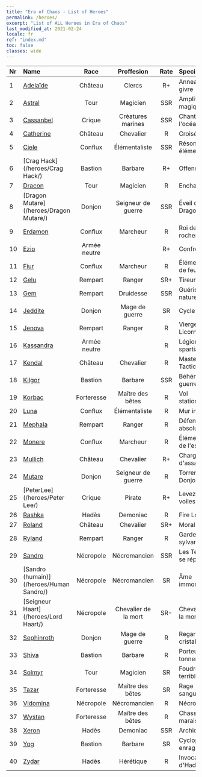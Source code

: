 ```yaml
---
title: "Era of Chaos - List of Heroes"
permalink: /heroes/
excerpt: "List of ALL Heroes in Era of Chaos"
last_modified_at: 2021-02-24
locale: fr
ref: "index.md"
toc: false
classes: wide
---
```

  | Nr |    Name    |  Race   |  Proffesion   |  Rate  |    Specialty     |
  |:---|:-----------|:-------:|:-------------:|:------:|:-----------------|
  | 1 | [Adelaïde](/heroes/Adelaide/) | Château | Clercs | R+ |  Anneau de givre  |
  | 2 | [Astral](/heroes/Astral/) | Tour | Magicien | SSR |  Amplification magique  |
  | 3 | [Cassanbel](/heroes/Cassanbel/) | Crique | Créatures marines | SSR |  Chant de l'océan  |
  | 4 | [Catherine](/heroes/Catherine/) | Château | Chevalier | R |  Croisé de fer  |
  | 5 | [Ciele](/heroes/Ciele/) | Conflux | Élémentaliste | SSR |  Résonance élémentaire  |
  | 6 | [Crag Hack](/heroes/Crag Hack/) | Bastion | Barbare | R+ |  Offensive  |
  | 7 | [Dracon](/heroes/Dracon/) | Tour | Magicien | R |  Enchanteur  |
  | 8 | [Dragon Mutare](/heroes/Dragon Mutare/) | Donjon | Seigneur de guerre | SSR |  Éveil du Dragon  |
  | 9 | [Erdamon](/heroes/Erdamon/) | Conflux | Marcheur | R |  Roi des rochers  |
  | 10 | [Ezio](/heroes/Ezio/) | Armée neutre |  | R+ |  Confrérie  |
  | 11 | [Fiur](/heroes/Fiur/) | Conflux | Marcheur | R |  Élémentaire de feu  |
  | 12 | [Gelu](/heroes/Gelu/) | Rempart | Ranger | SR+ |  Tireur d'élite  |
  | 13 | [Gem](/heroes/Gem/) | Rempart | Druidesse | SSR |  Guérison naturelle  |
  | 14 | [Jeddite](/heroes/Jeddite/) | Donjon | Mage de guerre | SR |  Cycle de la vie  |
  | 15 | [Jenova](/heroes/Jenova/) | Rempart | Ranger | R |  Vierge à la Licorne  |
  | 16 | [Kassandra](/heroes/Kassandra/) | Armée neutre |  | R |  Légion spartiate  |
  | 17 | [Kendal](/heroes/Kendal/) | Château | Chevalier | R |  Master of Tactics  |
  | 18 | [Kilgor](/heroes/Kilgor/) | Bastion | Barbare | SSR |  Béhémoth de guerre  |
  | 19 | [Korbac](/heroes/Korbac/) | Forteresse | Maître des bêtes | R |  Vol stationnaire  |
  | 20 | [Luna](/heroes/Luna/) | Conflux | Élémentaliste | R |  Mur infernal  |
  | 21 | [Mephala](/heroes/Mephala/) | Rempart | Ranger | R |  Défense absolue  |
  | 22 | [Monere](/heroes/Monere/) | Conflux | Marcheur | R |  Élémentaire de l'esprit  |
  | 23 | [Mullich](/heroes/Mullich/) | Château | Chevalier | R+ |  Charge d'assaut  |
  | 24 | [Mutare](/heroes/Mutare/) | Donjon | Seigneur de guerre | R |  Torrent du Donjon  |
  | 25 | [PeterLee](/heroes/Peter Lee/) | Crique | Pirate | R+ |  Levez les voiles  |
  | 26 | [Rashka](/heroes/Rashka/) | Hadès | Demoniac | R |  Fire Lord  |
  | 27 | [Roland](/heroes/Roland/) | Château | Chevalier | SR+ |  Moral accru  |
  | 28 | [Ryland](/heroes/Ryland/) | Rempart | Ranger | R |  Garde sylvanien  |
  | 29 | [Sandro](/heroes/Sandro/) | Nécropole | Nécromancien | SSR |  Les Ténèbres se répandent  |
  | 30 | [Sandro (humain)](/heroes/Human Sandro/) | Nécropole | Nécromancien | SR |  Âme immortelle  |
  | 31 | [Seigneur Haart](/heroes/Lord Haart/) | Nécropole | Chevalier de la mort | SR- |  Chevalier de la mort  |
  | 32 | [Sephinroth](/heroes/Sephinroth/) | Donjon | Mage de guerre | R |  Regard de cristal  |
  | 33 | [Shiva](/heroes/Shiva/) | Bastion | Barbare | R |  Porteur du tonnerre  |
  | 34 | [Solmyr](/heroes/Solmyr/) | Tour | Magicien | SR |  Foudre terrible  |
  | 35 | [Tazar](/heroes/Tazar/) | Forteresse | Maître des bêtes | SR |  Rage sanguinaire  |
  | 36 | [Vidomina](/heroes/Vidomina/) | Nécropole | Nécromancien | R |  Nécromancien  |
  | 37 | [Wystan](/heroes/Wystan/) | Forteresse | Maître des bêtes | R |  Chasseur des marais  |
  | 38 | [Xeron](/heroes/Xeron/) | Hadès | Demoniac | SSR |  Archidiable  |
  | 39 | [Yog](/heroes/Yog/) | Bastion | Barbare | SR |  Cyclope enragé  |
  | 40 | [Zydar](/heroes/Zydar/) | Hadès | Hérétique | R |  Invocation d'Hadès  |
